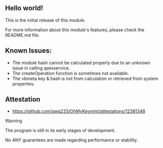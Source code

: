 ## Hello world!

This is the initial release of this module.

For more information about this module's features, please check the README.md file.

## Known Issues:
- The module hash cannot be calculated properly due to an unknown issue in calling apexservice.
- The createOperation function is sometimes not available.
- The vbmeta key & hash is not from calculation or retrieved from system properties.

## Attestation 
- https://github.com/qwq233/OhMyKeymint/attestations/12381348

> [!WARNING]
> The program is still in its early stages of development.
> 
> No ANY guarantees are made regarding performance or stability.
